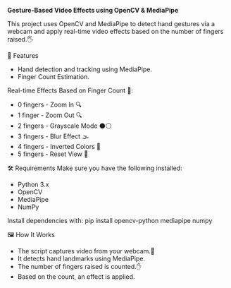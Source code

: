 **Gesture-Based Video Effects using OpenCV & MediaPipe**

This project uses OpenCV and MediaPipe to detect hand gestures via a webcam and apply real-time video effects based on the number of fingers raised.🖐️

📌 Features 
- Hand detection and tracking using MediaPipe. 
- Finger Count Estimation.

Real-time Effects Based on Finger Count 🎥: 
- 0 fingers - Zoom In 🔍 
- 1 finger - Zoom Out 🔍 
- 2 fingers - Grayscale Mode ⚫⚪ 
- 3 fingers - Blur Effect 🌫️ 
- 4 fingers - Inverted Colors 🎨 
- 5 fingers - Reset View 🔄

🛠️ Requirements 
Make sure you have the following installed: 
- Python 3.x 
- OpenCV 
- MediaPipe 
- NumPy

Install dependencies with: 
pip install opencv-python mediapipe numpy

🖼️ How It Works 
- The script captures video from your webcam.🎥 
- It detects hand landmarks using MediaPipe. 
- The number of fingers raised is counted.✋ 
- Based on the count, an effect is applied.

